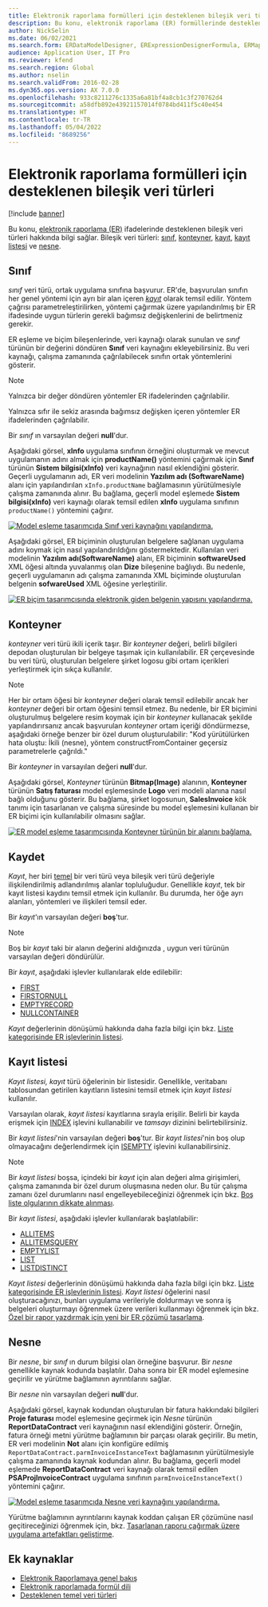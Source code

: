 ```yaml
---
title: Elektronik raporlama formülleri için desteklenen bileşik veri türleri
description: Bu konu, elektronik raporlama (ER) formüllerinde desteklenen bileşik veri türleri hakkında bilgi sağlar.
author: NickSelin
ms.date: 06/02/2021
ms.search.form: ERDataModelDesigner, ERExpressionDesignerFormula, ERMappedFormatDesigner, ERModelMappingDesigner
audience: Application User, IT Pro
ms.reviewer: kfend
ms.search.region: Global
ms.author: nselin
ms.search.validFrom: 2016-02-28
ms.dyn365.ops.version: AX 7.0.0
ms.openlocfilehash: 933c8211276c1335a6a81bf4a8cb1c3f270762d4
ms.sourcegitcommit: a58dfb892e43921157014f0784bd411f5c40e454
ms.translationtype: HT
ms.contentlocale: tr-TR
ms.lasthandoff: 05/04/2022
ms.locfileid: "8689256"
---
```

# <a name="supported-composite-data-types-for-electronic-reporting-formulas"></a>Elektronik raporlama formülleri için desteklenen bileşik veri türleri

[!include [banner](../includes/banner.md)]

Bu konu, [elektronik raporlama (ER)](general-electronic-reporting.md) ifadelerinde desteklenen bileşik veri türleri hakkında bilgi sağlar. Bileşik veri türleri: [sınıf](#class), [konteyner](#container), [kayıt](#record), [kayıt listesi](#record-list) ve [nesne](#object).

## <a name="class"></a><a name="class"></a>Sınıf

*sınıf* veri türü, ortak uygulama sınıfına başvurur. ER'de, başvurulan sınıfın her genel yöntemi için ayrı bir alan içeren [*kayıt*](#record) olarak temsil edilir. Yöntem çağrısı parametreleştirilirken, yöntemi çağırmak üzere yapılandırılmış bir ER ifadesinde uygun türlerin gerekli bağımsız değişkenlerini de belirtmeniz gerekir.

ER eşleme ve biçim bileşenlerinde, veri kaynağı olarak sunulan ve *sınıf* türünün bir değerini döndüren **Sınıf** veri kaynağını ekleyebilirsiniz. Bu veri kaynağı, çalışma zamanında çağrılabilecek sınıfın ortak yöntemlerini gösterir.

> [!NOTE]
> Yalnızca bir değer döndüren yöntemler ER ifadelerinden çağrılabilir.
>
> Yalnızca sıfır ile sekiz arasında bağımsız değişken içeren yöntemler ER ifadelerinden çağrılabilir.

Bir *sınıf* ın varsayılan değeri **null**'dur.

Aşağıdaki görsel, **xInfo** uygulama sınıfının örneğini oluşturmak ve mevcut uygulamanın adını almak için **productName()** yöntemini çağırmak için **Sınıf** türünün **Sistem bilgisi(xInfo)** veri kaynağının nasıl eklendiğini gösterir. Geçerli uygulamanın adı, ER veri modelinin **Yazılım adı (SoftwareName)** alanı için yapılandırılan `xInfo.productName` bağlamasının yürütülmesiyle çalışma zamanında alınır. Bu bağlama, geçerli model eşlemede **Sistem bilgisi(xInfo)** veri kaynağı olarak temsil edilen **xInfo** uygulama sınıfının `productName()` yöntemini çağırır.

[![Model eşleme tasarımcıda Sınıf veri kaynağını yapılandırma.](./media/er-formula-supported-data-types-composite-class1.gif)](./media/er-formula-supported-data-types-composite-class1.gif)

Aşağıdaki görsel, ER biçiminin oluşturulan belgelere sağlanan uygulama adını koymak için nasıl yapılandırıldığını göstermektedir. Kullanılan veri modelinin **Yazılım adı(SoftwareName)** alanı, ER biçiminin **softwareUsed** XML öğesi altında yuvalanmış olan **Dize** bileşenine bağlıydı. Bu nedenle, geçerli uygulamanın adı çalışma zamanında XML biçiminde oluşturulan belgenin **sofwareUsed** XML öğesine yerleştirilir.

[![ER biçim tasarımcısında elektronik giden belgenin yapısını yapılandırma.](./media/er-formula-supported-data-types-composite-class2.png)](./media/er-formula-supported-data-types-composite-class2.png)

## <a name="container"></a><a name="container"></a>Konteyner

*konteyner* veri türü ikili içerik taşır. Bir *konteyner* değeri, belirli bilgileri depodan oluşturulan bir belgeye taşımak için kullanılabilir. ER çerçevesinde bu veri türü, oluşturulan belgelere şirket logosu gibi ortam içerikleri yerleştirmek için sıkça kullanılır.

> [!NOTE]
> Her bir ortam öğesi bir *konteyner* değeri olarak temsil edilebilir ancak her *konteyner* değeri bir ortam öğesini temsil etmez. Bu nedenle, bir ER biçimini oluşturulmuş belgelere resim koymak için bir *konteyner* kullanacak şekilde yapılandırırsanız ancak başvurulan *konteyner* ortam içeriği döndürmezse, aşağıdaki örneğe benzer bir özel durum oluşturulabilir: "Kod yürütülürken hata oluştu: İkili (nesne), yöntem constructFromContainer geçersiz parametrelerle çağrıldı."

Bir *konteyner* in varsayılan değeri **null**'dur.

Aşağıdaki görsel, *Konteyner* türünün **Bitmap(Image)** alanının, **Konteyner** türünün **Satış faturası** model eşlemesinde **Logo** veri modeli alanına nasıl bağlı olduğunu gösterir. Bu bağlama, şirket logosunun, **SalesInvoice** kök tanımı için tasarlanan ve çalışma süresinde bu model eşlemesini kullanan bir ER biçimi için kullanılabilir olmasını sağlar.

[![ER model eşleme tasarımcısında Konteyner türünün bir alanını bağlama.](./media/er-formula-supported-data-types-composite-container.png)](./media/er-formula-supported-data-types-composite-container.png)

## <a name="record"></a><a name="record"></a>Kaydet

*Kayıt*, her biri [temel](er-formula-supported-data-types-primitive.md) bir veri türü veya bileşik veri türü değeriyle ilişkilendirilmiş adlandırılmış alanlar topluluğudur. Genellikle *kayıt*, tek bir kayıt listesi kaydını temsil etmek için kullanılır. Bu durumda, her öğe ayrı alanları, yöntemleri ve ilişkileri temsil eder.

Bir *kayıt*'ın varsayılan değeri **boş**'tur.

> [!NOTE]
> Boş bir *kayıt* taki bir alanın değerini aldığınızda , uygun veri türünün varsayılan değeri döndürülür.

Bir *kayıt*, aşağıdaki işlevler kullanılarak elde edilebilir:

- [FIRST](er-functions-list-first.md)
- [FIRSTORNULL](er-functions-list-firstornull.md)
- [EMPTYRECORD](er-functions-record-emptyrecord.md)
- [NULLCONTAINER](er-functions-record-nullcontainer.md)

*Kayıt* değerlerinin dönüşümü hakkında daha fazla bilgi için bkz. [Liste kategorisinde ER işlevlerinin listesi](er-functions-category-list.md).

## <a name="record-list"></a><a name="record-list"></a>Kayıt listesi

*Kayıt listesi,* *kayıt* türü öğelerinin bir listesidir. Genellikle, veritabanı tablosundan getirilen kayıtların listesini temsil etmek için *kayıt listesi* kullanılır.

Varsayılan olarak, *kayıt listesi* kayıtlarına sırayla erişilir. Belirli bir kayda erişmek için [INDEX](er-functions-list-index.md) işlevini kullanabilir ve *tamsayı* dizinini belirtebilirsiniz.

Bir *kayıt listesi*'nin varsayılan değeri **boş**'tur. Bir *kayıt listesi*'nin boş olup olmayacağını değerlendirmek için [ISEMPTY](er-functions-list-isempty.md) işlevini kullanabilirsiniz.

> [!NOTE]
> Bir *kayıt listesi* boşsa, içindeki bir *kayıt* için alan değeri alma girişimleri, çalışma zamanında bir özel durum oluşmasına neden olur. Bu tür çalışma zamanı özel durumlarını nasıl engelleyebileceğinizi öğrenmek için bkz. [Boş liste olgularının dikkate alınması](er-components-inspections.md#i9).

Bir *kayıt listesi*, aşağıdaki işlevler kullanılarak başlatılabilir:

- [ALLITEMS](er-functions-list-allitems.md)
- [ALLITEMSQUERY](er-functions-list-allitemsquery.md)
- [EMPTYLIST](er-functions-list-emptylist.md)
- [LIST](er-functions-list-list.md)
- [LISTDISTINCT](er-functions-list-listdistinct.md)

*Kayıt listesi* değerlerinin dönüşümü hakkında daha fazla bilgi için bkz. [Liste kategorisinde ER işlevlerinin listesi](er-functions-category-list.md). *Kayıt listesi* öğelerini nasıl oluşturacağınızı, bunları uygulama verileriyle doldurmayı ve sonra iş belgeleri oluşturmayı öğrenmek üzere verileri kullanmayı öğrenmek için bkz. [Özel bir rapor yazdırmak için yeni bir ER çözümü tasarlama](er-quick-start1-new-solution.md).

## <a name="object"></a><a name="object"></a>Nesne

Bir *nesne*, bir *sınıf* ın durum bilgisi olan örneğine başvurur. Bir *nesne* genellikle kaynak kodunda başlatılır. Daha sonra bir ER model eşlemesine geçirilir ve yürütme bağlamının ayrıntılarını sağlar.

Bir *nesne* nin varsayılan değeri **null**'dur.

Aşağıdaki görsel, kaynak kodundan oluşturulan bir fatura hakkındaki bilgileri **Proje faturası** model eşlemesine geçirmek için *Nesne* türünün **ReportDataContract** veri kaynağının nasıl eklendiğini gösterir. Örneğin, fatura örneği metni yürütme bağlamının bir parçası olarak geçirilir. Bu metin, ER veri modelinin **Not** alanı için konfigüre edilmiş `ReportDataContract.parmInvoiceInstanceText` bağlamasının yürütülmesiyle çalışma zamanında kaynak kodundan alınır. Bu bağlama, geçerli model eşlemede **ReportDataContract** veri kaynağı olarak temsil edilen **PSAProjInvoiceContract** uygulama sınıfının `parmInvoiceInstanceText()` yöntemini çağırır.

[![Model eşleme tasarımcıda Nesne veri kaynağını yapılandırma.](./media/er-formula-supported-data-types-composite-object.gif)](./media/er-formula-supported-data-types-composite-object.gif)

Yürütme bağlamının ayrıntılarını kaynak koddan çalışan ER çözümüne nasıl geçitireceğinizi öğrenmek için, bkz. [Tasarlanan raporu çağırmak üzere uygulama artefaktları geliştirme](er-quick-start1-new-solution.md#DevelopCustomCode).

## <a name="additional-resources"></a>Ek kaynaklar

- [Elektronik Raporlamaya genel bakış](general-electronic-reporting.md)
- [Elektronik raporlamada formül dili](er-formula-language.md)
- [Desteklenen temel veri türleri](er-formula-supported-data-types-primitive.md)
